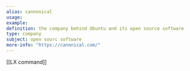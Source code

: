 ```yaml
---
alias: cannonical
usage: 
example: 
definition: the company behind Ubuntu and its open source software
type: company
subject: open sourc software
more-info: "https://canonical.com/"
---
```

 
[[LX command]]
